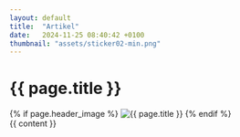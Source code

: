 ```yaml
---
layout: default
title:  "Artikel"
date:   2024-11-25 08:40:42 +0100
thumbnail: "assets/sticker02-min.png"
---
```

<body>
 <div class="post-container">
    <h1>{{ page.title }}</h1>
    {% if page.header_image %}
      <img src="{{ page.header_image }}" alt="{{ page.title }}">
    {% endif %}
    <div class="content">
      {{ content }}
    </div>
  </div>
    
</body>